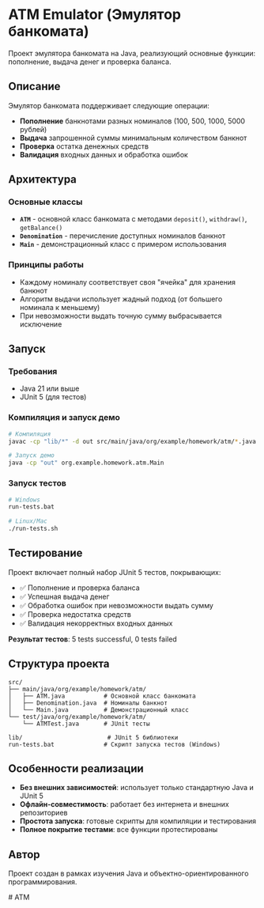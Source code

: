 # ATM Emulator (Эмулятор банкомата)

Проект эмулятора банкомата на Java, реализующий основные функции: пополнение, выдача денег и проверка баланса.

## Описание

Эмулятор банкомата поддерживает следующие операции:
- **Пополнение** банкнотами разных номиналов (100, 500, 1000, 5000 рублей)
- **Выдача** запрошенной суммы минимальным количеством банкнот
- **Проверка** остатка денежных средств
- **Валидация** входных данных и обработка ошибок

## Архитектура

### Основные классы

- **`ATM`** - основной класс банкомата с методами `deposit()`, `withdraw()`, `getBalance()`
- **`Denomination`** - перечисление доступных номиналов банкнот
- **`Main`** - демонстрационный класс с примером использования

### Принципы работы

- Каждому номиналу соответствует своя "ячейка" для хранения банкнот
- Алгоритм выдачи использует жадный подход (от большего номинала к меньшему)
- При невозможности выдать точную сумму выбрасывается исключение

## Запуск

### Требования
- Java 21 или выше
- JUnit 5 (для тестов)

### Компиляция и запуск демо
```bash
# Компиляция
javac -cp "lib/*" -d out src/main/java/org/example/homework/atm/*.java

# Запуск демо
java -cp "out" org.example.homework.atm.Main
```

### Запуск тестов
```bash
# Windows
run-tests.bat

# Linux/Mac
./run-tests.sh
```

## Тестирование

Проект включает полный набор JUnit 5 тестов, покрывающих:
- ✅ Пополнение и проверка баланса
- ✅ Успешная выдача денег
- ✅ Обработка ошибок при невозможности выдать сумму
- ✅ Проверка недостатка средств
- ✅ Валидация некорректных входных данных

**Результат тестов**: 5 tests successful, 0 tests failed

## Структура проекта

```
src/
├── main/java/org/example/homework/atm/
│   ├── ATM.java           # Основной класс банкомата
│   ├── Denomination.java  # Номиналы банкнот
│   └── Main.java          # Демонстрационный класс
└── test/java/org/example/homework/atm/
    └── ATMTest.java       # JUnit тесты

lib/                        # JUnit 5 библиотеки
run-tests.bat              # Скрипт запуска тестов (Windows)
```

## Особенности реализации

- **Без внешних зависимостей**: использует только стандартную Java и JUnit 5
- **Офлайн-совместимость**: работает без интернета и внешних репозиториев
- **Простота запуска**: готовые скрипты для компиляции и тестирования
- **Полное покрытие тестами**: все функции протестированы

## Автор

Проект создан в рамках изучения Java и объектно-ориентированного программирования.

#   A T M  
 